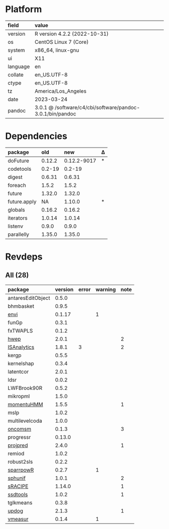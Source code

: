 # Platform

|field    |value                                                     |
|:--------|:---------------------------------------------------------|
|version  |R version 4.2.2 (2022-10-31)                              |
|os       |CentOS Linux 7 (Core)                                     |
|system   |x86_64, linux-gnu                                         |
|ui       |X11                                                       |
|language |en                                                        |
|collate  |en_US.UTF-8                                               |
|ctype    |en_US.UTF-8                                               |
|tz       |America/Los_Angeles                                       |
|date     |2023-03-24                                                |
|pandoc   |3.0.1 @ /software/c4/cbi/software/pandoc-3.0.1/bin/pandoc |

# Dependencies

|package      |old    |new         |Δ  |
|:------------|:------|:-----------|:--|
|doFuture     |0.12.2 |0.12.2-9017 |*  |
|codetools    |0.2-19 |0.2-19      |   |
|digest       |0.6.31 |0.6.31      |   |
|foreach      |1.5.2  |1.5.2       |   |
|future       |1.32.0 |1.32.0      |   |
|future.apply |NA     |1.10.0      |*  |
|globals      |0.16.2 |0.16.2      |   |
|iterators    |1.0.14 |1.0.14      |   |
|listenv      |0.9.0  |0.9.0       |   |
|parallelly   |1.35.0 |1.35.0      |   |

# Revdeps

## All (28)

|package           |version |error |warning |note |
|:-----------------|:-------|:-----|:-------|:----|
|antaresEditObject |0.5.0   |      |        |     |
|bhmbasket         |0.9.5   |      |        |     |
|[envi](problems.md#envi)|0.1.17  |      |1       |     |
|funGp             |0.3.1   |      |        |     |
|fxTWAPLS          |0.1.2   |      |        |     |
|[hwep](problems.md#hwep)|2.0.1   |      |        |2    |
|[ISAnalytics](problems.md#isanalytics)|1.8.1   |3     |        |2    |
|kergp             |0.5.5   |      |        |     |
|kernelshap        |0.3.4   |      |        |     |
|latentcor         |2.0.1   |      |        |     |
|ldsr              |0.0.2   |      |        |     |
|LWFBrook90R       |0.5.2   |      |        |     |
|mikropml          |1.5.0   |      |        |     |
|[momentuHMM](problems.md#momentuhmm)|1.5.5   |      |        |1    |
|mslp              |1.0.2   |      |        |     |
|multilevelcoda    |1.0.0   |      |        |     |
|[oncomsm](problems.md#oncomsm)|0.1.3   |      |        |3    |
|progressr         |0.13.0  |      |        |     |
|[projpred](problems.md#projpred)|2.4.0   |      |        |1    |
|remiod            |1.0.2   |      |        |     |
|robust2sls        |0.2.2   |      |        |     |
|[sparrpowR](problems.md#sparrpowr)|0.2.7   |      |1       |     |
|[sphunif](problems.md#sphunif)|1.0.1   |      |        |2    |
|[sRACIPE](problems.md#sracipe)|1.14.0  |      |        |1    |
|[ssdtools](problems.md#ssdtools)|1.0.2   |      |        |1    |
|tglkmeans         |0.3.8   |      |        |     |
|[updog](problems.md#updog)|2.1.3   |      |        |1    |
|[vmeasur](problems.md#vmeasur)|0.1.4   |      |1       |     |

